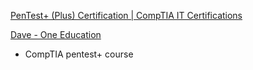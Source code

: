 
[PenTest+ (Plus) Certification | CompTIA IT Certifications](https://www.comptia.org/certifications/pentest)

[Dave - One Education](https://www.oneeducation.org.uk/members/davestucky-tech/course/#learning)
- CompTIA pentest+ course
